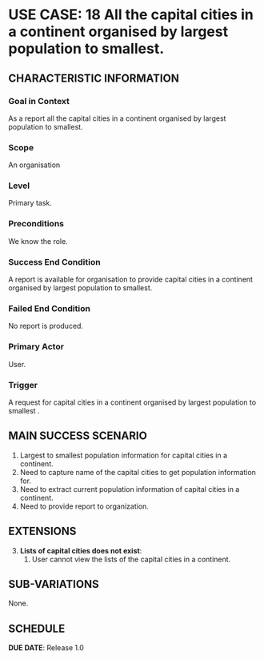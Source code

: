 # USE CASE: 18 All the capital cities in a continent organised by largest population to smallest.

## CHARACTERISTIC INFORMATION

### Goal in Context

As a report all the capital cities in a continent organised by largest population to smallest.

### Scope

An organisation

### Level

Primary task.

### Preconditions

We know the role.

### Success End Condition

A report is available for organisation to provide  capital cities in a continent organised by largest population to smallest.

### Failed End Condition

No report is produced.

### Primary Actor

User.

### Trigger

A request for capital cities in a continent organised by largest population to smallest .

## MAIN SUCCESS SCENARIO

1. Largest to smallest population information for capital cities in a continent.
2. Need to capture name of the capital cities to get population information for.
3. Need to extract current population information of capital cities in a continent.
4. Need to  provide report to organization.

## EXTENSIONS

3. **Lists of capital cities does not exist**:
    1. User cannot view the lists of the capital cities in a continent.

## SUB-VARIATIONS

None.

## SCHEDULE

**DUE DATE**: Release 1.0
